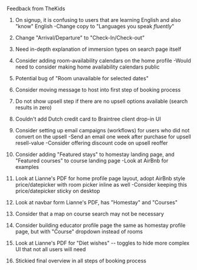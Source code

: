 Feedback from TheKids

1) On signup, it is confusing to users that are learning English and also "know" English
  -Change copy to "Languages you speak _fluently_"

2) Change "Arrival/Departure" to "Check-In/Check-out"

3) Need in-depth explanation of immersion types on search page itself

4) Consider adding room-availability calendars on the home profile
  -Would need to consider making home availability calendars public

5) Potential bug of "Room unavailable for selected dates"

6) Consider moving message to host into first step of booking process

7) Do not show upsell step if there are no upsell options available (search results in zero)

8) Couldn't add Dutch credit card to Braintree client drop-in UI

9) Consider setting up email campaigns (workflows) for users who did not convert on the upsell
  -Send an email one week after purchase for upsell resell-value
  -Consider offering discount code on upsell reoffer

10) Consider adding "Featured stays" to homestay landing page, and "Featured courses" to course landing page
  -Look at AirBnb for examples

11) Look at Lianne's PDF for home profile page layout, adopt AirBnb style price/datepicker with room picker inline as well
  -Consider keeping this price/datepicker sticky on desktop

12) Look at navbar form Lianne's PDF, has "Homestay" and "Courses"

13) Consider that a map on course search may not be necessary

14) Consider building educator profile page the same as homestay profile page, but with "Course" dropdown instead of rooms

15) Look at Lianne's PDF for "Diet wishes" -- toggles to hide more complex UI that not all users will need

16) Stickied final overview in all steps of booking process
